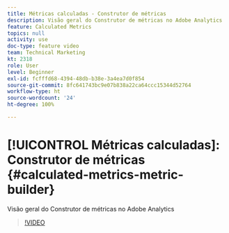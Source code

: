 ```yaml
---
title: Métricas calculadas - Construtor de métricas
description: Visão geral do Construtor de métricas no Adobe Analytics
feature: Calculated Metrics
topics: null
activity: use
doc-type: feature video
team: Technical Marketing
kt: 2318
role: User
level: Beginner
exl-id: fcfffd68-4394-48db-b38e-3a4ea7d0f854
source-git-commit: 8fc641743bc9e07b838a22ca64ccc15344d52764
workflow-type: ht
source-wordcount: '24'
ht-degree: 100%

---
```


# [!UICONTROL Métricas calculadas]: Construtor de métricas {#calculated-metrics-metric-builder}

Visão geral do Construtor de métricas no Adobe Analytics

>[!VIDEO](https://video.tv.adobe.com/v/25411/?quality=12&learn=on)

